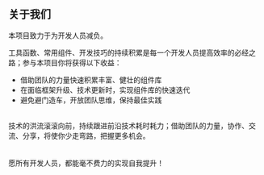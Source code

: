 
## 关于我们

本项目致力于为开发人员减负。

工具函数、常用组件、开发技巧的持续积累是每一个开发人员提高效率的必经之路；参与本项目你将获得以下收益：
- 借助团队的力量快速积累丰富、健壮的组件库
- 在面临框架升级、技术更新时，实现组件库的快速迭代
- 避免避门造车，开放团队思维，保持最佳实践

<br/>
技术的洪流滚滚向前，持续跟进前沿技术耗时耗力；借助团队的力量，协作、交流、分享，将使你少走弯路，把握更多机会。

<br/>
<br/>
<br/>
愿所有开发人员，都能毫不费力的实现自我提升！



